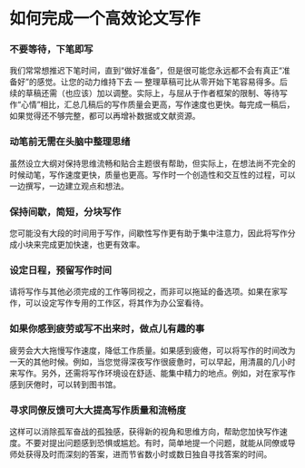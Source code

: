 如何完成一个高效论文写作
======


### 不要等待，下笔即写

我们常常想推迟下笔时间，直到“做好准备”，但是很可能您永远都不会有真正“准备好”的感觉。让您的动力维持下去 — 整理草稿可比从零开始下笔容易得多。后续的草稿还需（也应该）加以调整。实际上，与屈从于作者框架的限制、等待写作“心情”相比，汇总几稿后的写作质量会更高，写作速度也更快。每完成一稿后，如果觉得还不够完整，都可以再增补数据或文献资源。


### 动笔前无需在头脑中整理思绪

虽然设立大纲对保持思维流畅和贴合主题很有帮助，但实际上，在想法尚不完全的时候动笔，写作速度更快，质量也更高。写作时一个创造性和交互性的过程，可以一边撰写，一边建立观点和想法。


### 保持间歇，简短，分块写作

您可能没有大段的时间用于写作，间歇性写作更有助于集中注意力，因此将写作分成小块来完成更加快速，也更有效率。


### 设定日程，预留写作时间

请将写作与其他必须完成的工作等同视之，而非可以拖延的备选项。如果在家写作，可以设定写作专用的工作区，将其作为办公室看待。


### 如果你感到疲劳或写不出来时，做点儿有趣的事

疲劳会大大拖慢写作速度，降低工作质量。如果感到疲倦，可以将写作的时间改为一天的其他时候。例如，当您觉得深夜写作很疲惫时，可以早起，用清晨的几小时来写作。另外，还需将写作环境设在舒适、能集中精力的地点。例如，对在家写作感到厌倦时，可以转到图书馆。


### 寻求同僚反馈可大大提高写作质量和流畅度

这样可以消除孤军奋战的孤独感，获得新的视角和思维方向，帮助您加快写作速度。不要对提出问题感到恐惧或尴尬。有时，简单地提一个问题，就能从同僚或导师处获得及时而深刻的答案，进而节省数小时或数日独自寻找答案的时间。

